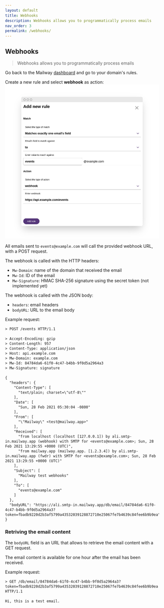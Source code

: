 ```yaml
---
layout: default
title: Webhooks
description: Webhooks allows you to programmatically process emails
nav_order: 3
permalink: /webhooks/
---
```


## Webhooks

> Webhooks allows you to programmatically process emails

Go back to the Mailway [dashboard] and go to your domain's rules.

Create a new rule and select **webhook** as action:
![Add webhook rule](/assets/images/webhooks/add-webhooks-rule.jpg)

All emails sent to `events@example.com` will call the provided webhook URL, with a POST request.

The webhook is called with the HTTP headers:
- `Mw-Domain`: name of the domain that received the email
- `Mw-Id`: ID of the email
- `Mw-Signature`: HMAC SHA-256 signature using the secret token (not implemented yet)

The webhook is called with the JSON body:
- `headers`: email headers
- `bodyURL`: URL to the email body

Example request:
```
> POST /events HTTP/1.1

> Accept-Encoding: gzip
> Content-Length: 957
> Content-Type: application/json
> Host: api.example.com
> Mw-Domain: example.com
> Mw-Id: 84784da6-61f0-4c47-b4bb-9f0d5a2964a3
> Mw-Signature: signature

{
  "headers": {
    "Content-Type": [
      "text/plain; charset=\"utf-8\""
    ],
    "Date": [
      "Sun, 28 Feb 2021 05:30:04 -0800"
    ],
    "From": [
      "\"Mailway\" <test@mailway.app>"
    ],
    "Received": [
      "from localhost (localhost [127.0.0.1]) by ali.smtp-in.mailway.app (webhook) with SMTP for <events@example.com>; Sun, 28 Feb 2021 13:29:55 +0000 (UTC)",
      "from mailway.app (mailway.app. [1.2.3.4]) by ali.smtp-in.mailway.app (fwdr) with SMTP for <events@example.com>; Sun, 28 Feb 2021 13:29:55 +0000 (UTC)"
    ],
    "Subject": [
      "Mailway test webhooks"
    ],
    "To": [
      "events@example.com"
    ]
  },
  "bodyURL": "https://ali.smtp-in.mailway.app/db/email/84784da6-61f0-4c47-b4bb-9f0d5a2964a3?token=fbadb9220d2b3af5799a43532039128872710e25067fe7b4639c84fee6b9b9ea"
}
```

### Retriving the email content

The `bodyURL` field is an URL that allows to retrieve the email content with a GET request.

The email content is available for one hour after the email has been received.

Example request:
```
> GET /db/email/84784da6-61f0-4c47-b4bb-9f0d5a2964a3?token=fbadb9220d2b3af5799a43532039128872710e25067fe7b4639c84fee6b9b9ea HTTP/1.1

Hi, this is a test email.
```

[dashboard]: https://dash.mailway.app
